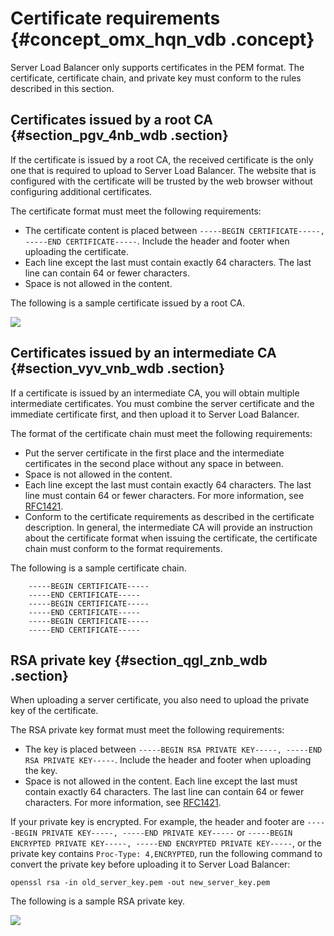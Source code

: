 # Certificate requirements {#concept_omx_hqn_vdb .concept}

Server Load Balancer only supports certificates in the PEM format. The certificate, certificate chain, and private key must conform to the rules described in this section.

## Certificates issued by a root CA {#section_pgv_4nb_wdb .section}

If the certificate is issued by a root CA, the received certificate is the only one that is required to upload to Server Load Balancer. The website that is configured with the certificate will be trusted by the web browser without configuring additional certificates.

The certificate format must meet the following requirements:

-   The certificate content is placed between `-----BEGIN CERTIFICATE-----, -----END CERTIFICATE-----`. Include the header and footer when uploading the certificate. 
-   Each line except the last must contain exactly 64 characters. The last line can contain 64 or fewer characters.
-   Space is not allowed in the content.

The following is a sample certificate issued by a root CA.

![](http://static-aliyun-doc.oss-cn-hangzhou.aliyuncs.com/assets/img/4142/2839_en-US.jpg)

## Certificates issued by an intermediate CA {#section_vyv_vnb_wdb .section}

If a certificate is issued by an intermediate CA, you will obtain multiple intermediate certificates. You must combine the server certificate and the immediate certificate first, and then upload it to Server Load Balancer.

The format of the certificate chain must meet the following requirements:

-   Put the server certificate in the first place and the intermediate certificates in the second place without any space in between.
-   Space is not allowed in the content.
-   Each line except the last must contain exactly 64 characters. The last line must contain 64 or fewer characters. For more information, see [RFC1421](https://tools.ietf.org/html/rfc1421).
-   Conform to the certificate requirements as described in the certificate description. In general, the intermediate CA will provide an instruction about the certificate format when issuing the certificate, the certificate chain must conform to the format requirements.

The following is a sample certificate chain.

```
    -----BEGIN CERTIFICATE-----
    -----END CERTIFICATE-----
    -----BEGIN CERTIFICATE-----
    -----END CERTIFICATE-----
    -----BEGIN CERTIFICATE-----
    -----END CERTIFICATE-----
```

## RSA private key {#section_qgl_znb_wdb .section}

When uploading a server certificate, you also need to upload the private key of the certificate.

The RSA private key format must meet the following requirements:

-   The key is placed between `-----BEGIN RSA PRIVATE KEY-----, -----END RSA PRIVATE KEY-----`. Include the header and footer when uploading the key.
-   Space is not allowed in the content. Each line except the last must contain exactly 64 characters. The last line can contain 64 or fewer characters. For more information, see [RFC1421](https://tools.ietf.org/html/rfc1421).

If your private key is encrypted. For example, the header and footer are `-----BEGIN PRIVATE KEY-----, -----END PRIVATE KEY-----` or `-----BEGIN ENCRYPTED PRIVATE KEY-----, -----END ENCRYPTED PRIVATE KEY-----`, or the private key contains `Proc-Type: 4,ENCRYPTED`, run the following command to convert the private key before uploading it to Server Load Balancer:

```
openssl rsa -in old_server_key.pem -out new_server_key.pem
```

The following is a sample RSA private key.

![](http://static-aliyun-doc.oss-cn-hangzhou.aliyuncs.com/assets/img/4142/2840_en-US.jpg)

